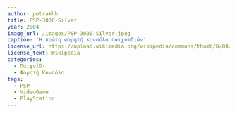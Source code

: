 ```yaml
---
author: petrakhh
title: PSP-3000-Silver
year: 2004
image_url: /images/PSP-3000-Silver.jpeg
caption: 'Η πρώτη φορητή κονσόλα παιχνιδιών'
license_url: https://upload.wikimedia.org/wikipedia/commons/thumb/8/84/PSP-3000-Silver.jpg/230px-PSP-3000-Silver.jpg
license_text: Wikipedia
categories:
  - Παιχνίδι
  - Φορητή Κονσόλα
tags:
  - PSP
  - VideoGame
  - PlayStation
---
```

